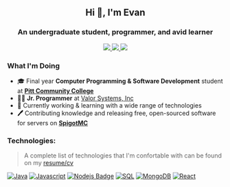<!-- Title/Subtitle -->
<h2 align="center"> Hi 👋, I'm Evan </h2>
<h3 align="center">An undergraduate student, programmer, and avid learner</h3>


<!-- Links -->
<p align="center">
  <a href="https://www.linkedin.com/in/evan-wright-6b6130194/">
    <img
      src="https://img.shields.io/static/v1?label=&message=+evan-wright&style=flat-square&color=%230e76a8&logo=Linkedin"
    />
  </a>
  <a href="mailto:evanwright@gmail.com" target="_blank">
    <img
      src="https://img.shields.io/static/v1?label=&message=evanwright35%40gmail.com&style=flat-square&color=red&logo=GMail&logoColor=white"
    />
  </a>
  <a href="mailto:evanwright@gmail.com" target="_blank">
    <img
      src="https://img.shields.io/badge/evanwright35-brightgreen?logo=Medium&style=flat-square&logoColor=white"
    />
  </a>
</p>

### What I'm Doing
* 🎓 Final year **Computer Programming & Software Development** student at **[Pitt Community College](https://pittcc.edu)**
* 👨‍💻 **Jr. Programmer** at [Valor Systems, Inc](https://valorsystems.com)
* 🔭 Currently working & learning with a wide range of technologies
* **🖊**  Contributing knowledge and releasing free, open-sourced software for servers on  **[SpigotMC](https://www.spigotmc.org/members/evanthesurfer.97504/)**

### Technologies:
> A complete list of technologies that I'm confortable with can be found on my [resume/cv](resume.com)
> 
[![Java](https://img.shields.io/badge/-Java-61DBFB?style=for-the-badge&labelColor=292929&logo=java&logoColor=007396)](#) 
[![Javascript](https://img.shields.io/badge/-Javascript-F0DB4F?style=for-the-badge&labelColor=292929&logo=javascript&logoColor=F0DB4F)](#) [![Nodejs Badge](https://img.shields.io/badge/-Nodejs-3C873A?style=for-the-badge&labelColor=292929&logo=node.js&logoColor=3C873A)](#) 
[![SQL](https://img.shields.io/badge/-MySQL-4479A1?style=for-the-badge&labelColor=292929&logo=mysql&logoColor=4479A1)](#) 
[![MongoDB](https://img.shields.io/badge/-MongoDB-47A248?style=for-the-badge&labelColor=292929&logo=mongodb&logoColor=47A248)](#) 
[![React](https://img.shields.io/badge/-React-0088CC?style=for-the-badge&labelColor=292929&logo=react&logoColor=61DAFB)](#)
